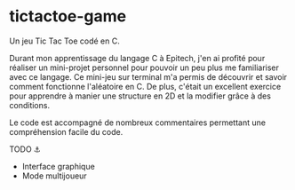# tictactoe-game
Un jeu Tic Tac Toe codé en C.

Durant mon apprentissage du langage C à Epitech, j'en ai profité pour réaliser un mini-projet personnel pour pouvoir un peu plus me familiariser avec ce langage.
Ce mini-jeu sur terminal m'a permis de découvrir et savoir comment fonctionne l'aléatoire en C. De plus, c'était un excellent exercice pour apprendre à manier une structure en 2D et la modifier grâce à des conditions.

Le code est accompagné de nombreux commentaires permettant une compréhension facile du code.

TODO ⚓

* Interface graphique
* Mode multijoueur

